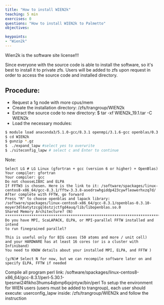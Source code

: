 ```yaml
---
title: "How to install WIEN2k"
teaching: 5 min
exercises: 0
questions: "How to install WIEN2k to Palmetto"
objectives:

keypoints:
- "Wien2k"
---
```



Wien2k is the software site license!!!

Since everyone with the source code is able to install the software, so it's best to install it to private zfs. Users will be added to zfs upon request in order to access the source code and installed directory. 

## Procedure:

- Request a 1g node with more cpus/mem
- Create the installation directory: /zfs/trangroup/WIEN2k
- Extract the source code to new directory: $ tar -xf WIEN2k_19.1.tar -C WIEN2k
- Load the necessary modules: 

```bash
$ module load anaconda3/5.1.0-gcc/8.3.1 openmpi/3.1.6-gcc openblas/0.3.10-gcc/8.3.1-openmp netlib-scalapack/2.1.0-gcc perl/5.30.1-gcc fftw/3.3.8-gcc/8.3.1-mpi
$ cd WIEN2k
$ gunzip *.gz
$  ./expand_lapw #select yes to overwrite
$ ./siteconfig_lapw # select c and Enter to continue
```

Note:

```
Select LG # LG Linux (gfortran + gcc (version 6 or higher) + OpenBlas)
Your compiler: gfortran
Your compiler: gcc
Do not chooseLIBXC and ELPA
If FFTW3 is chosen. Here is the link to it: /software/spackages/linux-centos8-x86_64/gcc-8.3.1/fftw-3.3.8-asedrswhgiddp423cywfleowerhxzq7d/
After complete with FFTW, go forward
Press "R" to choose openblas and lapack library: /software/spackages/linux-centos8-x86_64/gcc-8.3.1/openblas-0.3.10-moyer3dl6atytzcgql6stzjctfgd4auq/lib/libopenblas.so.0
Shared Memory Architecture? (N)
***************************************************************************
Do you have MPI, ScaLAPACK, ELPA, or MPI-parallel FFTW installed and intend
to run finegrained parallel?

This is useful only for BIG cases (50 atoms and more / unit cell)
and your HARDWARE has at least 16 cores (or is a cluster with Infiniband)
You need to KNOW details about your installed MPI, ELPA, and FFTW )

(y/N)# Select N for now, but we can recompile software later on and specify ELPA, FFTW if needed
```

Compile all program
perl link: /software/spackages/linux-centos8-x86_64/gcc-8.3.1/perl-5.30.1-tpesnwi24fikho3hums4qbmp6qxjntyw/bin/perl
To setup the environment for WIEN users (users must be added to trangroup), each user should execute: userconfig_lapw inside: /zfs/trangroup/WIEN2k and follow the instruction
